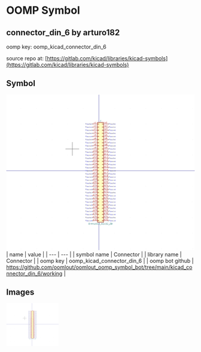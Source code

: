 # OOMP Symbol  
## connector_din_6  by arturo182  
  
oomp key: oomp_kicad_connector_din_6  
  
source repo at: [https://gitlab.com/kicad/libraries/kicad-symbols](https://gitlab.com/kicad/libraries/kicad-symbols)  
## Symbol  
  
[![working.png](working_600.png)](working.png)  
| name | value | 
| --- | --- | 
| symbol name | Connector | 
| library name | Connector | 
| oomp key | oomp_kicad_connector_din_6 | 
| oomp bot github | https://github.com/oomlout/oomlout_oomp_symbol_bot/tree/main/kicad_connector_din_6/working | 
## Images  
  
[![working.png](working_140.png)](working.png)  
